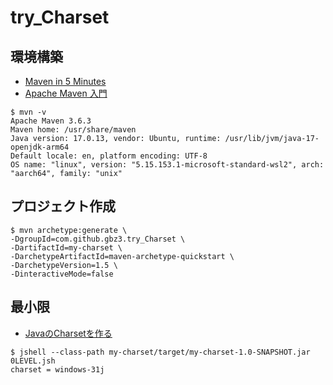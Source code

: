 # try_Charset

## 環境構築

- [Maven in 5 Minutes](https://maven.apache.org/guides/getting-started/maven-in-five-minutes.html)
- [Apache Maven 入門](https://zenn.dev/caunus/books/apache-maven-introduction)

```shell
$ mvn -v
Apache Maven 3.6.3
Maven home: /usr/share/maven
Java version: 17.0.13, vendor: Ubuntu, runtime: /usr/lib/jvm/java-17-openjdk-arm64
Default locale: en, platform encoding: UTF-8
OS name: "linux", version: "5.15.153.1-microsoft-standard-wsl2", arch: "aarch64", family: "unix"
```

## プロジェクト作成

```shell
$ mvn archetype:generate \
-DgroupId=com.github.gbz3.try_Charset \
-DartifactId=my-charset \
-DarchetypeArtifactId=maven-archetype-quickstart \
-DarchetypeVersion=1.5 \
-DinteractiveMode=false
```

## 最小限

- [JavaのCharsetを作る](https://qiita.com/tomo-92/items/946a221931fe8ffa18ac)

```shell
$ jshell --class-path my-charset/target/my-charset-1.0-SNAPSHOT.jar 0LEVEL.jsh
charset = windows-31j
```